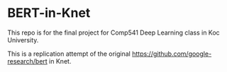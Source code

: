 # BERT-in-Knet
This repo is for the final project for Comp541 Deep Learning class in Koc University.

This is a replication attempt of the original https://github.com/google-research/bert in Knet.
